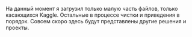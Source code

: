 На данный момент я загрузил только малую часть файлов, только касающихся Kaggle. Остальные в процессе чистки и приведения в порядок. Совсем скоро здесь будут представлены другие решения и проекты.
